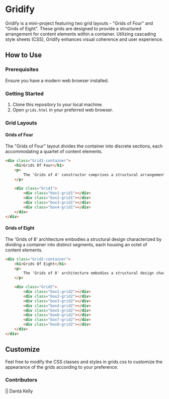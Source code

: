 # Gridify

Gridify is a mini-project featuring two grid layouts - "Grids of Four" and "Grids of Eight". These grids are designed to provide a structured arrangement for content elements within a container. Utilizing cascading style sheets (CSS), Gridify enhances visual coherence and user experience.

## How to Use

### Prerequisites
Ensure you have a modern web browser installed.

### Getting Started
1. Clone this repository to your local machine.
2. Open `grids.html` in your preferred web browser.

### Grid Layouts

#### Grids of Four
The "Grids of Four" layout divides the container into discrete sections, each accommodating a quartet of content elements.

```html
<div class="Grid1-container">
    <h1>Grids Of Four</h1>
    <p>
        The 'Grids of 4' constructor comprises a structural arrangement characterized by the division of a container into discrete sections, each housing a quartet of content elements. Employing cascading style sheets (CSS), these grids are endowed with stylistic attributes to enhance visual coherence and user experience.
    </p>

    <div class="Grid1">
        <div class="box1-grid1"></div>
        <div class="box2-grid1"></div>
        <div class="box3-grid1"></div>
        <div class="box4-grid1"></div>
    </div>
</div>
```

#### Grids of Eight
The 'Grids of 8' architecture embodies a structural design characterized by dividing a container
into distinct segments, each housing an octet of content elements.

```html
<div class="Grid2-container">
    <h1>Grids Of Eight</h1>
    <p>
        The 'Grids of 8' architecture embodies a structural design characterized by dividing a container into distinct segments, each housing an octet of content elements.
    </p>

    <div class="Grid2">
        <div class="box1-grid2"></div>
        <div class="box2-grid2"></div>
        <div class="box3-grid2"></div>
        <div class="box4-grid2"></div>
        <div class="box5-grid2"></div>
        <div class="box6-grid2"></div>
        <div class="box7-grid2"></div>
        <div class="box8-grid2"></div>
    </div>
</div>
```

## Customize
Feel free to modify the CSS classes and styles in grids.css to customize the appearance of the grids according to your preference.

### Contributors
|| Dantá Kelly